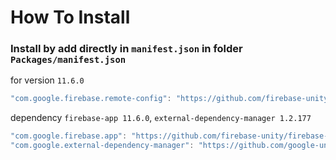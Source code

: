 # How To Install

### Install by add directly in `manifest.json` in folder `Packages/manifest.json`

for version `11.6.0`
```csharp
"com.google.firebase.remote-config": "https://github.com/firebase-unity/firebase-remote-config.git#11.6.0",
```


dependency `firebase-app 11.6.0`, `external-dependency-manager 1.2.177`
```csharp
"com.google.firebase.app": "https://github.com/firebase-unity/firebase-app.git#11.6.0",
"com.google.external-dependency-manager": "https://github.com/google-unity/external-dependency-manager.git#1.2.177",
```